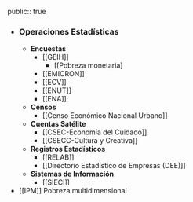 public:: true

- ### Operaciones Estadísticas
	- **Encuestas**
		- [[GEIH]]
			- [[Pobreza monetaria]
		- [[EMICRON]]
		- [[ECV]]
		- [[ENUT]]
		- [[ENA]]
	- **Censos**
		- [[Censo Económico Nacional Urbano]]
	- **Cuentas Satélite**
		- [[CSEC-Economía del Cuidado]]
		- [[CSECC-Cultura y Creativa]]
	- **Registros Estadísticos**
		- [[RELAB]]
		- [[Directorio Estadístico de Empresas (DEE)]]
	- **Sistemas de Información**
		- [[SIECI]]
- [[IPM]] Pobreza multidimensional